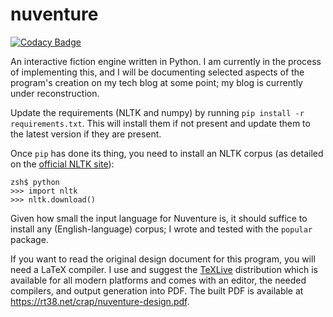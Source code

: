 # nuventure

[![Codacy Badge](https://app.codacy.com/project/badge/Grade/0f7bbe0f12034ba998ce1a0d73ff72a3)](https://www.codacy.com/gh/waellison/nuventure/dashboard?utm_source=github.com&amp;utm_medium=referral&amp;utm_content=waellison/nuventure&amp;utm_campaign=Badge_Grade)

An interactive fiction engine written in Python.  I am currently in the
process of implementing this, and I will be documenting selected aspects
of the program's creation on my tech blog at some point; my blog is currently
under reconstruction.

Update the requirements (NLTK and numpy) by running `pip install -r
requirements.txt`.  This will install them if not present and update
them to the latest version if they are present.

Once `pip` has done its thing, you need to install an NLTK corpus (as
detailed on the [official NLTK site][0]):

```
zsh$ python
>>> import nltk
>>> nltk.download()
```

Given how small the input language for Nuventure is, it should suffice
to install any (English-language) corpus; I wrote and tested with the
`popular` package.

If you want to read the original design document for this program, you will
need a LaTeX compiler.  I use and suggest the [TeXLive][0] distribution
which is available for all modern platforms and comes with an editor, the
needed compilers, and output generation into PDF.  The built PDF is
available at <https://rt38.net/crap/nuventure-design.pdf>.

[0]: https://nltk.org
